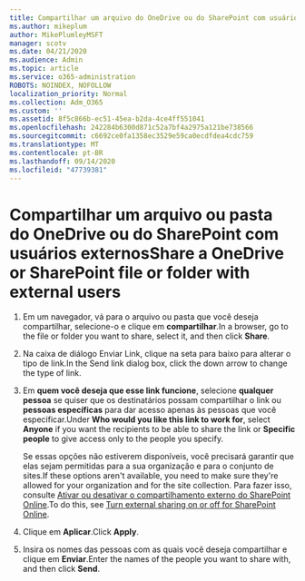 ```yaml
---
title: Compartilhar um arquivo do OneDrive ou do SharePoint com usuários externos
ms.author: mikeplum
author: MikePlumleyMSFT
manager: scotv
ms.date: 04/21/2020
ms.audience: Admin
ms.topic: article
ms.service: o365-administration
ROBOTS: NOINDEX, NOFOLLOW
localization_priority: Normal
ms.collection: Adm_O365
ms.custom: ''
ms.assetid: 8f5c866b-ec51-45ea-b2da-4ce4ff551041
ms.openlocfilehash: 242284b6300d871c52a7bf4a2975a121be738566
ms.sourcegitcommit: c6692ce0fa1358ec3529e59ca0ecdfdea4cdc759
ms.translationtype: MT
ms.contentlocale: pt-BR
ms.lasthandoff: 09/14/2020
ms.locfileid: "47739381"
---
```

# <a name="share-a-onedrive-or-sharepoint-file-or-folder-with-external-users"></a><span data-ttu-id="263fb-102">Compartilhar um arquivo ou pasta do OneDrive ou do SharePoint com usuários externos</span><span class="sxs-lookup"><span data-stu-id="263fb-102">Share a OneDrive or SharePoint file or folder with external users</span></span>

1. <span data-ttu-id="263fb-103">Em um navegador, vá para o arquivo ou pasta que você deseja compartilhar, selecione-o e clique em **compartilhar**.</span><span class="sxs-lookup"><span data-stu-id="263fb-103">In a browser, go to the file or folder you want to share, select it, and then click **Share**.</span></span>
    
2. <span data-ttu-id="263fb-104">Na caixa de diálogo Enviar Link, clique na seta para baixo para alterar o tipo de link.</span><span class="sxs-lookup"><span data-stu-id="263fb-104">In the Send link dialog box, click the down arrow to change the type of link.</span></span>
    
3. <span data-ttu-id="263fb-105">Em **quem você deseja que esse link funcione**, selecione **qualquer pessoa** se quiser que os destinatários possam compartilhar o link ou **pessoas específicas** para dar acesso apenas às pessoas que você especificar.</span><span class="sxs-lookup"><span data-stu-id="263fb-105">Under **Who would you like this link to work for**, select **Anyone** if you want the recipients to be able to share the link or **Specific people** to give access only to the people you specify.</span></span> 
    
    <span data-ttu-id="263fb-106">Se essas opções não estiverem disponíveis, você precisará garantir que elas sejam permitidas para a sua organização e para o conjunto de sites.</span><span class="sxs-lookup"><span data-stu-id="263fb-106">If these options aren't available, you need to make sure they're allowed for your organization and for the site collection.</span></span> <span data-ttu-id="263fb-107">Para fazer isso, consulte [Ativar ou desativar o compartilhamento externo do SharePoint Online](https://go.microsoft.com/fwlink/?linkid=866426).</span><span class="sxs-lookup"><span data-stu-id="263fb-107">To do this, see [Turn external sharing on or off for SharePoint Online](https://go.microsoft.com/fwlink/?linkid=866426).</span></span>
    
4. <span data-ttu-id="263fb-108">Clique em **Aplicar**.</span><span class="sxs-lookup"><span data-stu-id="263fb-108">Click **Apply**.</span></span>
    
5. <span data-ttu-id="263fb-109">Insira os nomes das pessoas com as quais você deseja compartilhar e clique em **Enviar**.</span><span class="sxs-lookup"><span data-stu-id="263fb-109">Enter the names of the people you want to share with, and then click **Send**.</span></span>
    

